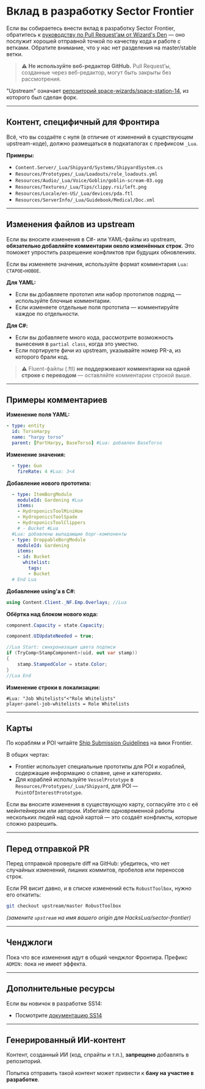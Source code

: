 # Вклад в разработку Sector Frontier

Если вы собираетесь внести вклад в разработку Sector Frontier, обратитесь к [руководству по Pull Request’ам от Wizard's Den](https://docs.spacestation14.com/en/general-development/codebase-info/pull-request-guidelines.html) — оно послужит хорошей отправной точкой по качеству кода и работе с ветками. Обратите внимание, что у нас нет разделения на master/stable ветки.

> ⚠️ **Не используйте веб-редактор GitHub.** Pull Request’ы, созданные через веб-редактор, могут быть закрыты без рассмотрения.

"Upstream" означает [репозиторий space-wizards/space-station-14](https://github.com/new-frontiers-14/frontier-station-14/), из которого был сделан форк.

---

## Контент, специфичный для Фронтира

Всё, что вы создаёте с нуля (в отличие от изменений в существующем upstream-коде), должно размещаться в подкаталогах с префиксом `_Lua`.

**Примеры:**
- `Content.Server/_Lua/Shipyard/Systems/ShipyardSystem.cs`
- `Resources/Prototypes/_Lua/Loadouts/role_loadouts.yml`
- `Resources/Audio/_Lua/Voice/Goblin/goblin-scream-03.ogg`
- `Resources/Textures/_Lua/Tips/clippy.rsi/left.png`
- `Resources/Locale/en-US/_Lua/devices/pda.ftl`
- `Resources/ServerInfo/_Lua/Guidebook/Medical/Doc.xml`

---

## Изменения файлов из upstream

Если вы вносите изменения в C#- или YAML-файлы из upstream, **обязательно добавляйте комментарии около изменённых строк**. Это поможет упростить разрешение конфликтов при будущих обновлениях.

Если вы изменяете значения, используйте формат комментария `Lua: СТАРОЕ<НОВОЕ`.

**Для YAML:**
- Если вы добавляете прототип или набор прототипов подряд — используйте блочные комментарии.
- Если изменяете отдельные поля прототипа — комментируйте каждое по отдельности.

**Для C#:**
- Если вы добавляете много кода, рассмотрите возможность вынесения в `partial class`, когда это уместно.
- Если портируете фичи из upstream, указывайте номер PR-а, из которого брали код.

> ⚠️ Fluent-файлы (.ftl) **не поддерживают комментарии на одной строке с переводом** — оставляйте комментарии строкой выше.

---

## Примеры комментариев

**Изменение поля YAML:**
```yml
- type: entity
  id: TorsoHarpy
  name: "harpy torso"
  parent: [PartHarpy, BaseTorso] #Lua: добавлен BaseTorso
```

**Изменение значения:**
```yml
  - type: Gun
    fireRate: 4 #Lua: 3<4
```

**Добавление нового прототипа:**
```yml
  - type: ItemBorgModule
    moduleId: Gardening #Lua
    items:
    - HydroponicsToolMiniHoe
    - HydroponicsToolSpade
    - HydroponicsToolClippers
    # - Bucket #Lua
  #Lua: добавлены выпадающие борг-компоненты
  - type: DroppableBorgModule
    moduleId: Gardening
    items:
    - id: Bucket
      whitelist:
        tags:
        - Bucket
  # End Lua
```

**Добавление using'а в C#:**
```cs
using Content.Client._NF.Emp.Overlays; //Lua
```

**Обёртка над блоком нового кода:**
```cs
component.Capacity = state.Capacity;

component.UIUpdateNeeded = true;

//Lua Start: синхронизация цвета подписи
if (TryComp<StampComponent>(uid, out var stamp))
{
    stamp.StampedColor = state.Color;
}
//Lua End
```

**Изменение строки в локализации:**
```fluent
#Lua: "Job Whitelists"<"Role Whitelists"
player-panel-job-whitelists = Role Whitelists
```

---

## Карты

По кораблям и POI читайте [Ship Submission Guidelines](https://frontierstation.wiki.gg/wiki/Ship_Submission_Guidelines) на вики Frontier.

В общих чертах:

- Frontier использует специальные прототипы для POI и кораблей, содержащие информацию о спавне, цене и категориях.
- Для кораблей используйте `VesselPrototype` в `Resources/Prototypes/_Lua/Shipyard`, для POI — `PointOfInterestPrototype`.

Если вы вносите изменения в существующую карту, согласуйте это с её мейнтейнером или автором. Избегайте одновременной работы нескольких людей над одной картой — это создаёт конфликты, которые сложно разрешить.

---

## Перед отправкой PR

Перед отправкой проверьте diff на GitHub: убедитесь, что нет случайных изменений, лишних коммитов, пробелов или переносов строк.

Если PR висит давно, и в списке изменений есть `RobustToolbox`, нужно его откатить:
```bash
git checkout upstream/master RobustToolbox
```
*(замените `upstream` на имя вашего origin для HacksLua/sector-frontier)*

---

## Ченджлоги

Пока что все изменения идут в общий ченджлог Фронтира. Префикс `ADMIN:` пока не имеет эффекта.

---

## Дополнительные ресурсы

Если вы новичок в разработке SS14:
- Посмотрите [документацию SS14](https://docs.spacestation14.io/)

---

## Генерированный ИИ-контент

Контент, созданный ИИ (код, спрайты и т.п.), **запрещено** добавлять в репозиторий.

Попытка отправить такой контент может привести к **бану на участие в разработке**.
